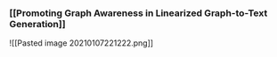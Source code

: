 ### [[Promoting Graph Awareness in Linearized Graph-to-Text Generation]]
![[Pasted image 20210107221222.png]]